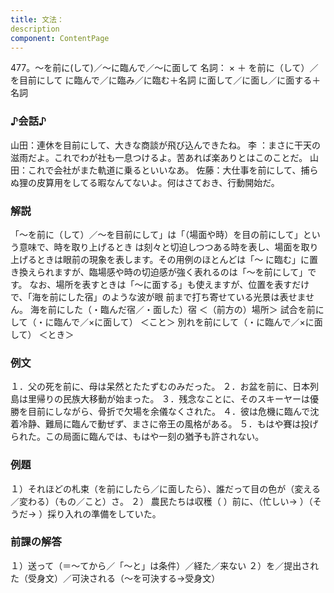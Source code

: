 ```yaml
---
title: 文法：
description
component: ContentPage
---
```



477。～を前に(して)／～に臨んで／～に面して
名詞： × ＋ を前に（して）／を目前にして に臨んで／に臨み／に臨む＋名詞 に面して／に面し／に面する＋名詞
### ♪会話♪
山田：連休を目前にして、大きな商談が飛び込んできたね。
李 ：まさに干天の滋雨だよ。これでわが社も一息つけるよ。苦あれば楽ありとはこのことだ。 山田：これで会社がまた軌道に乗るといいなあ。 佐藤：大仕事を前にして、捕らぬ狸の皮算用をしてる暇なんてないよ。何はさておき、行動開始だ。
### 解説
「～を前に（して）／～を目前にして」は「（場面や時）を目の前にして」という意味で、時を取り上げるとき は刻々と切迫しつつある時を表し、場面を取り上げるときは眼前の現象を表します。その用例のほとんどは「～ に臨む」に置き換えられますが、臨場感や時の切迫感が強く表れるのは「～を前にして」です。
なお、場所を表すときは「～に面する」も使えますが、位置を表すだけで、「海を前にした宿」のような波が眼 前まで打ち寄せている光景は表せません。
海を前にした（・臨んだ宿／・面した）宿 ＜（前方の）場所＞ 試合を前にして（・に臨んで／×に面して） ＜こと＞ 別れを前にして（・に臨んで／×に面して） ＜とき＞
### 例文
１．父の死を前に、母は呆然とたたずむのみだった。
２．お盆を前に、日本列島は里帰りの民族大移動が始まった。
３．残念なことに、そのスキーヤーは優勝を目前にしながら、骨折で欠場を余儀なくされた。
４．彼は危機に臨んで沈着冷静、難局に臨んで動ぜず、まさに帝王の風格がある。
５．もはや賽は投げられた。この局面に臨んでは、もはや一刻の猶予も許されない。
### 例題
１）それほどの札束（を前にしたら／に面したら）、誰だって目の色が（変える／変わる）（もの／こと）さ。
２） 農民たちは収穫（ ）前に、（忙しい→ ）（そうだ→ ）採り入れの準備をしていた。
### 前課の解答
１）送って（＝～てから／「～と」は条件）／経た／来ない
２）を／提出された（受身文）／可決される（～を可決する→受身文）
